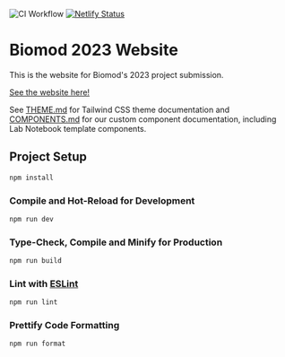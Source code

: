 ![CI Workflow](https://github.com/biomod2023/biomod2023/actions/workflows/continuous-integration.yaml/badge.svg)
[![Netlify Status](https://api.netlify.com/api/v1/badges/db2001c1-35a1-425d-b94f-1d4fb84e92f0/deploy-status)](https://app.netlify.com/sites/biomod2023/deploys)

# Biomod 2023 Website

This is the website for Biomod's 2023 project submission.

[See the website here!](https://ubcbiomod2023.netlify.app)

See [THEME.md](./THEME.md) for Tailwind CSS theme documentation and [COMPONENTS.md](./COMPONENTS.md) for our custom component documentation, including Lab Notebook template components.

## Project Setup

```sh
npm install
```

### Compile and Hot-Reload for Development

```sh
npm run dev
```

### Type-Check, Compile and Minify for Production

```sh
npm run build
```

### Lint with [ESLint](https://eslint.org/)

```sh
npm run lint
```

### Prettify Code Formatting

```sh
npm run format
```
